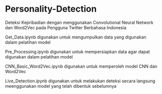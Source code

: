 # Personality-Detection
Deteksi Kepribadian dengan menggunakan Convolutional Neural Network dan Word2Vec pada Pengguna Twitter Berbahasa Indonesia

Get_Data.ipynb digunakan untuk mengumpulkan data yang digunakan dalam pelatihan model

Pre_Processing.ipynb digunakan untuk mempersiapkan data agar dapat digunakan dalam pelatihan model

CNN_Basic_Word2Vec.ipynb digunakan untuk memperoleh model CNN dan Word2Vec

Live_Detection.ipynb digunakan untuk melakukan deteksi secara langsung meenggunakan model yang telah dibentuk sebelumnya
